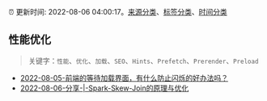 :alarm_clock: 更新时间: 2022-08-06 04:00:17。[来源分类](../README.md)、[标签分类](../TAGS.md)、[时间分类](../TIMELINE.md)

## 性能优化


> 关键字：`性能`、`优化`、`加载`、`SEO`、`Hints`、`Prefetch`、`Prerender`、`Preload`



- [2022-08-05-前端的等待加载界面，有什么防止闪烁的好办法吗？](https://www.v2ex.com/t/871015) 
- [2022-08-06-分享-|-Spark-Skew-Join的原理与优化](https://toutiao.io/k/pr0zuan) 